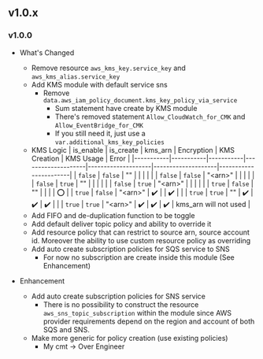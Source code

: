 ## v1.0.x

### v1.0.0

- What's Changed
    - Remove resource `aws_kms_key.service_key` and `aws_kms_alias.service_key` 
    - Add KMS module with default service sns
        - Remove `data.aws_iam_policy_document.kms_key_policy_via_service`
            - Sum statement have create by KMS module
            - There's removed statement `Allow_CloudWatch_for_CMK` and `Allow_EventBridge_for_CMK`
            - If you still need it, just use a `var.additional_kms_key_policies`
    - KMS Logic
        | is_enable | is_create | kms_arn   | Encryption         | KMS Creation       | KMS Usage          | Error                 |
        |-----------|-----------|-----------|--------------------|--------------------|--------------------|-----------------------|
        | `false`   | `false`   | ""        |                    |                    |                    |                       |
        | `false`   | `false`   | "\<arn\>" |                    |                    |                    |                       |
        | `false`   | `true`    | ""        |                    |                    |                    |                       |
        | `false`   | `true`    | "\<arn\>" |                    |                    |                    |                       |
        | `true`    | `false`   | ""        |                    |                    |                    | :o:                   |
        | `true`    | `false`   | "\<arn\>" | :heavy_check_mark: |                    | :heavy_check_mark: |                       |
        | `true`    | `true`    | ""        | :heavy_check_mark: | :heavy_check_mark: | :heavy_check_mark: |                       |
        | `true`    | `true`    | "\<arn\>" | :heavy_check_mark: | :heavy_check_mark: | :heavy_check_mark: | kms_arn will not used |
    - Add FIFO and de-duplication function to be toggle
    - Add default deliver topic policy and ability to override it
    - Add resource policy that can restrict to source arn, source account id. Moreover the ability to use custom resource policy as overriding
    - Add auto create subscription policies for SQS service to SNS
        - For now no subscription are create inside this module (See Enhancement)

- Enhancement
    - Add auto create subscription policies for SNS service
        - There is no possibility to construct the resource `aws_sns_topic_subscription` within the module since AWS provider requirements depend on the region and account of both SQS and SNS.
    - Make more generic for policy creation (use existing policies) 
        - My cmt -> Over Engineer
